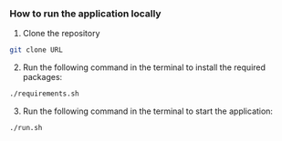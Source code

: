 ### How to run the application locally
1. Clone the repository
```bash
git clone URL
```
2. Run the following command in the terminal to install the required packages:
```bash
./requirements.sh
```
3. Run the following command in the terminal to start the application:
```bash
./run.sh
```